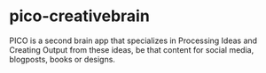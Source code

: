 # pico-creativebrain
PICO is a second brain app that specializes in Processing Ideas and Creating Output from these ideas, be that content for social media, blogposts, books or designs.
